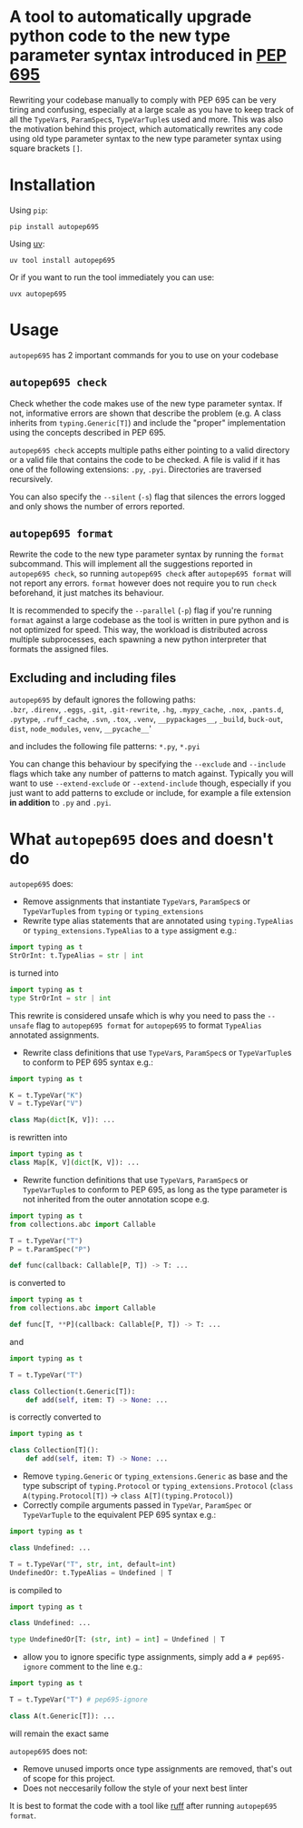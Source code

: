 # A tool to automatically upgrade python code to the new type parameter syntax introduced in [PEP 695](https://peps.python.org/pep-0695/)

Rewriting your codebase manually to comply with PEP 695 can be very tiring and confusing, especially at a large scale as you have to keep track of all the `TypeVar`s, `ParamSpec`s, `TypeVarTuple`s used and more. This was also the motivation behind this project, which automatically rewrites any code using old type parameter syntax to the new type parameter syntax using square brackets `[]`. 

# Installation
Using `pip`:
```
pip install autopep695
```
Using [uv](https://docs.astral.sh/uv/):
```
uv tool install autopep695
```
Or if you want to run the tool immediately you can use:
```
uvx autopep695
```

# Usage

`autopep695` has 2 important commands for you to use on your codebase

## `autopep695 check`
Check whether the code makes use of the new type parameter syntax. If not, informative errors are shown that describe the problem (e.g. A class inherits from `typing.Generic[T]`) and include the "proper" implementation using the concepts described in PEP 695.

`autopep695 check` accepts multiple paths either pointing to a valid directory or a valid file that contains the code to be checked. A file is valid if it has one of the following extensions: `.py`, `.pyi`. Directories are traversed recursively.

You can also specify the `--silent` (`-s`) flag that silences the errors logged and only shows the number of errors reported.

## `autopep695 format`
Rewrite the code to the new type parameter syntax by running the `format` subcommand. This will implement all the suggestions reported in `autopep695 check`, so running `autopep695 check` after `autopep695 format` will not report any errors. `format` however does not require you to run `check` beforehand, it just matches its behaviour.

It is recommended to specify the `--parallel` (`-p`) flag if you're running `format` against a large codebase as the tool is written in pure python and is not optimized for speed. This way, the workload is distributed across multiple subprocesses, each spawning a new python interpreter that formats the assigned files.

## Excluding and including files
`autopep695` by default ignores the following paths:<br>
`.bzr`, `.direnv`, `.eggs`, `.git`, `.git-rewrite`, `.hg`, `.mypy_cache`, `.nox`, `.pants.d`, `.pytype`, `.ruff_cache`, `.svn`, `.tox`, `.venv`, `__pypackages__`, `_build`, `buck-out`, `dist`, `node_modules`, `venv`, `__pycache__`'

and includes the following file patterns:
`*.py`, `*.pyi`

You can change this behaviour by specifying the `--exclude` and `--include` flags which take any number of patterns to match against. Typically you will want to use `--extend-exclude` or `--extend-include` though, especially if you just want to add patterns to exclude or include, for example a file extension **in addition** to `.py` and `.pyi`.

# What `autopep695` does and doesn't do

`autopep695` does:
- Remove assignments that instantiate `TypeVar`s, `ParamSpec`s or `TypeVarTuple`s from `typing` or `typing_extensions`
- Rewrite type alias statements that are annotated using `typing.TypeAlias` or `typing_extensions.TypeAlias` to a `type` assigment e.g.:
```py
import typing as t
StrOrInt: t.TypeAlias = str | int
```
is turned into
```py
import typing as t
type StrOrInt = str | int
```
This rewrite is considered unsafe which is why you need to pass the `--unsafe` flag to `autopep695 format` for `autopep695` to format `TypeAlias` annotated assignments.
- Rewrite class definitions that use `TypeVar`s, `ParamSpec`s or `TypeVarTuple`s to conform to PEP 695 syntax e.g.:
```py
import typing as t

K = t.TypeVar("K")
V = t.TypeVar("V")

class Map(dict[K, V]): ...
```
is rewritten into
```py
import typing as t
class Map[K, V](dict[K, V]): ...
```
- Rewrite function definitions that use `TypeVar`s, `ParamSpec`s or `TypeVarTuple`s to conform to PEP 695, as long as the type parameter is not inherited from the outer annotation scope e.g.
```py
import typing as t
from collections.abc import Callable

T = t.TypeVar("T")
P = t.ParamSpec("P")

def func(callback: Callable[P, T]) -> T: ...
```
is converted to
```py
import typing as t
from collections.abc import Callable

def func[T, **P](callback: Callable[P, T]) -> T: ...
```
and
```py
import typing as t

T = t.TypeVar("T")

class Collection(t.Generic[T]):
    def add(self, item: T) -> None: ...
```
is correctly converted to
```py
import typing as t

class Collection[T]():
    def add(self, item: T) -> None: ...
```
- Remove `typing.Generic` or `typing_extensions.Generic` as base and the type subscript of `typing.Protocol` or `typing_extensions.Protocol` (`class A(typing.Protocol[T])` -> `class A[T](typing.Protocol)`)
- Correctly compile arguments passed in `TypeVar`, `ParamSpec` or `TypeVarTuple` to the equivalent PEP 695 syntax e.g.:
```py
import typing as t

class Undefined: ...

T = t.TypeVar("T", str, int, default=int)
UndefinedOr: t.TypeAlias = Undefined | T
```
is compiled to
```py
import typing as t

class Undefined: ...

type UndefinedOr[T: (str, int) = int] = Undefined | T
```
- allow you to ignore specific type assignments, simply add a `# pep695-ignore` comment to the line e.g.:
```py
import typing as t

T = t.TypeVar("T") # pep695-ignore

class A(t.Generic[T]): ...
```
will remain the exact same

`autopep695` does not:
- Remove unused imports once type assignments are removed, that's out of scope for this project.
- Does not neccesarily follow the style of your next best linter

It is best to format the code with a tool like [ruff](https://docs.astral.sh/ruff/) after running `autopep695 format`.